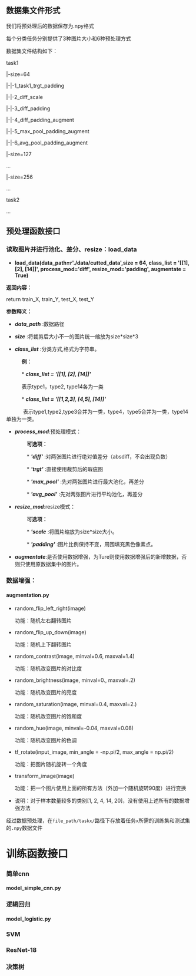 ## 数据集文件形式 
我们将预处理后的数据保存为.npy格式 

每个分类任务分别提供了3种图片大小和6种预处理方式

数据集文件结构如下：

task1

|-size=64

|-|-1_task1_trgt_padding

|-|-2_diff_scale

|-|-3_diff_padding

|-|-4_diff_padding_augment

|-|-5_max_pool_padding_augment

|-|-6_avg_pool_padding_augment

|-size=127

...

|-size=256

...

task2

...


## 预处理函数接口

### __读取图片并进行池化、差分、resize：load_data__
 * __load_data(data_path=r'./data/cutted_data',size = 64, class_list = '[[1], [2], [14]]', process_mod='diff', resize_mod='padding', augmentate = True)__
 
 __返回内容：__
 
 return train_X, train_Y, test_X, test_Y
 
 __参数释义：__
 
 * *__data_path__* :数据路径
 
 * *__size__* :将裁剪后大小不一的图片统一缩放为size\*size\*3
 
 * *__class_list__* :分类方式,格式为字符串。
 
 　　　__例__：
 
 　　　* *__class_list = '[[1], [2], [14]]'__*
 
 　　　表示type1，type2, type14各为一类
 
 　　　* *__class_list = '[[1,2,3], [4,5], [14]]'__*
 
　 　　表示type1,type2,type3合并为一类，type4，type5合并为一类，type14单独为一类。
 
* *__process_mod__*:预处理模式：

　　　　__可选项：__

　　　　* *__'diff'__* :对两张图片进行绝对值差分（absdiff，不会出现负数）

　　　　* *__'trgt'__* :直接使用裁剪后的瑕疵图

　　　　* *__'max_pool'__* :先对两张图片进行最大池化，再差分

　　　　* *__'avg_pool'__* :先对两张图片进行平均池化，再差分
    
* *__resize_mod__*:resize模式：

　　　　__可选项：__

　　　　* *__'scale__* :将图片缩放为size\*size大小。

　　　　* *__'padding'__* :图片比例保持不变，周围填充黑色像素点。
    
* *__augmentate__*:是否使用数据增强，为Ture则使用数据增强后的新增数据，否则只使用原数据集中的图片。


### 数据增强：

#### augmentation.py

* random_flip_left_right(image)

  功能：随机左右翻转图片

* random_flip_up_down(image)

  功能：随机上下翻转图片

* random_contrast(image, minval=0.6, maxval=1.4)

  功能：随机改变图片的对比度

* random_brightness(image, minval=0., maxval=.2)

  功能：随机改变图片的亮度

* random_saturation(image, minval=0.4, maxval=2.)

  功能：随机改变图片的饱和度

* random_hue(image, minval=-0.04, maxval=0.08)

  功能：随机改变图片的色调

* tf_rotate(input_image, min_angle = -np.pi/2, max_angle = np.pi/2)

  功能：把图片随机旋转一个角度

* transform_image(image)

  功能：把一个图片使用上面的所有方法（外加一个随机旋转90度）进行变换

* 说明：对于样本数量较多的类别[1, 2, 4, 14, 20]，没有使用上述所有的数据增强方法

经过数据预处理，在```file_path/taskx/```路径下存放着任务```x```所需的训练集和测试集的```.npy```数据文件

# 训练函数接口

### 简单cnn

#### model_simple_cnn.py



### 逻辑回归

#### model_logistic.py

### SVM

### ResNet-18

### 决策树


